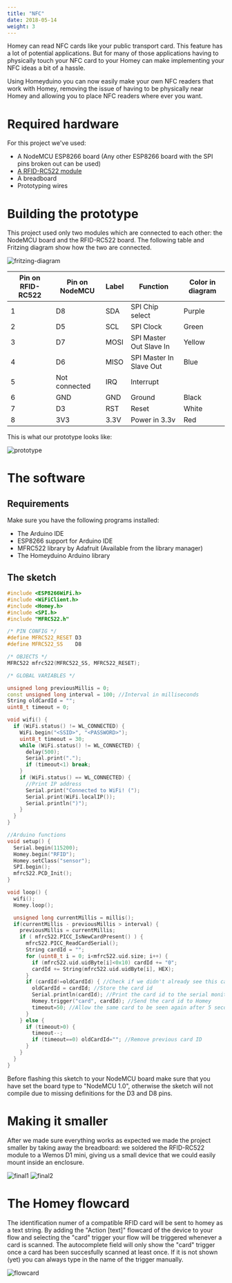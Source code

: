 ```yaml
---
title: "NFC"
date: 2018-05-14
weight: 3
---
```


Homey can read NFC cards like your public transport card. This feature has a lot of potential applications. But for many of those applications having to physically touch your NFC card to your Homey can make implementing your NFC ideas a bit of a hassle.

Using Homeyduino you can now easily make your own NFC readers that work with Homey, removing the issue of having to be physically near Homey and allowing you to place NFC readers where ever you want.

# Required hardware
For this project we've used:

* A NodeMCU ESP8266 board (Any other ESP8266 board with the SPI pins broken out can be used)
* [A RFID-RC522 module](https://www.aliexpress.com/wholesale?SearchText=RFID-RC522)
* A breadboard
* Prototyping wires

# Building the prototype

This project used only two modules which are connected to each other: the NodeMCU board and the RFID-RC522 board. The following table and Fritzing diagram show how the two are connected.

![fritzing-diagram](fritzing.png)

| Pin on RFID-RC522 | Pin on NodeMCU    | Label | Function                | Color in diagram |
|-------------------|-------------------|-------|-------------------------|------------------|
| 1                 | D8                | SDA   | SPI Chip select         | Purple           |
| 2                 | D5                | SCL   | SPI Clock               | Green            |
| 3                 | D7                | MOSI  | SPI Master Out Slave In | Yellow           |
| 4                 | D6                | MISO  | SPI Master In Slave Out | Blue             |
| 5                 | Not connected     | IRQ   | Interrupt               |                  |
| 6                 | GND               | GND   | Ground                  | Black            |
| 7                 | D3                | RST   | Reset                   | White            |
| 8                 | 3V3               | 3.3V  | Power in 3.3v           | Red              |

This is what our prototype looks like:

![prototype](prototype.png)

# The software

## Requirements
Make sure you have the following programs installed:
* The Arduino IDE
* ESP8266 support for Arduino IDE
* MFRC522 library by Adafruit (Available from the library manager)
* The Homeyduino Arduino library

## The sketch
```cpp
#include <ESP8266WiFi.h>
#include <WiFiClient.h>
#include <Homey.h>
#include <SPI.h>
#include "MFRC522.h"

/* PIN CONFIG */
#define MFRC522_RESET D3
#define MFRC522_SS    D8

/* OBJECTS */
MFRC522 mfrc522(MFRC522_SS, MFRC522_RESET);

/* GLOBAL VARIABLES */

unsigned long previousMillis = 0;
const unsigned long interval = 100; //Interval in milliseconds
String oldCardId = "";
uint8_t timeout = 0;

void wifi() {
  if (WiFi.status() != WL_CONNECTED) {
    WiFi.begin("<SSID>", "<PASSWORD>");
    uint8_t timeout = 30;
    while (WiFi.status() != WL_CONNECTED) {
      delay(500);
      Serial.print(".");
      if (timeout<1) break;
    }
    if (WiFi.status() == WL_CONNECTED) {
      //Print IP address
      Serial.print("Connected to WiFi! (");
      Serial.print(WiFi.localIP());
      Serial.println(")");
    }
  }
}

//Arduino functions
void setup() {
  Serial.begin(115200);
  Homey.begin("RFID");
  Homey.setClass("sensor");
  SPI.begin();
  mfrc522.PCD_Init();
}

void loop() {
  wifi();
  Homey.loop();

  unsigned long currentMillis = millis();
  if(currentMillis - previousMillis > interval) {
    previousMillis = currentMillis;
    if ( mfrc522.PICC_IsNewCardPresent() ) {
      mfrc522.PICC_ReadCardSerial();
      String cardId = "";
      for (uint8_t i = 0; i<mfrc522.uid.size; i++) {
        if (mfrc522.uid.uidByte[i]<0x10) cardId += "0";
        cardId += String(mfrc522.uid.uidByte[i], HEX);
      }
      if (cardId!=oldCardId) { //Check if we didn't already see this card
        oldCardId = cardId; //Store the card id
        Serial.println(cardId); //Print the card id to the serial monitor
        Homey.trigger("card", cardId); //Send the card id to Homey
        timeout=50; //Allow the same card to be seen again after 5 seconds (50*100ms)
      }
    } else {
      if (timeout>0) {
        timeout--;
        if (timeout==0) oldCardId=""; //Remove previous card ID
      }
    }
  }
}
```

Before flashing this sketch to your NodeMCU board make sure that you have set the board type to "NodeMCU 1.0", otherwise the sketch will not compile due to missing definitions for the D3 and D8 pins.

# Making it smaller

After we made sure everything works as expected we made the project smaller by taking away the breadboard: we soldered the RFID-RC522 module to a Wemos D1 mini, giving us a small device that we could easily mount inside an enclosure.

![final1](final1.jpg)
![final2](final2.jpg)

# The Homey flowcard
The identification numer of a compatible RFID card will be sent to homey as a text string. By adding the "Action [text]" flowcard of the device to your flow and selecting the "card" trigger your flow will be triggered whenever a card is scanned. The autocomplete field will only show the "card" trigger once a card has been succesfully scanned at least once. If it is not shown (yet) you can always type in the name of the trigger manually.

![flowcard](flowcard.png)
